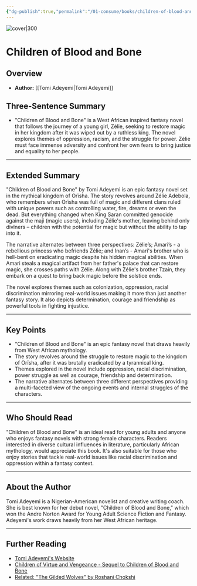```yaml
---
{"dg-publish":true,"permalink":"/01-consume/books/children-of-blood-and-bone/","title":"Children of Blood and Bone","tags":["determination","courage","friendship","fighting_injustice","science-fiction"]}
---
```


![cover|300](http://books.google.com/books/content?id=Yp9GDwAAQBAJ&printsec=frontcover&img=1&zoom=1&edge=curl&source=gbs_api)
# Children of Blood and Bone

## Overview
- **Author:** [[Tomi Adeyemi\|Tomi Adeyemi]] 

## Three-Sentence Summary
- "Children of Blood and Bone" is a West African inspired fantasy novel that follows the journey of a young girl, Zélie, seeking to restore magic in her kingdom after it was wiped out by a ruthless king. The novel explores themes of oppression, racism, and the struggle for power. Zélie must face immense adversity and confront her own fears to bring justice and equality to her people.

---

## Extended Summary
"Children of Blood and Bone" by Tomi Adeyemi is an epic fantasy novel set in the mythical kingdom of Orïsha. The story revolves around Zélie Adebola, who remembers when Orïsha was full of magic and different clans ruled with unique powers such as controlling water, fire, dreams or even the dead. But everything changed when King Saran committed genocide against the maji (magic users), including Zélie's mother, leaving behind only divîners – children with the potential for magic but without the ability to tap into it.

The narrative alternates between three perspectives: Zélie’s; Amari’s - a rebellious princess who befriends Zélie; and Inan’s - Amari's brother who is hell-bent on eradicating magic despite his hidden magical abilities. When Amari steals a magical artifact from her father's palace that can restore magic, she crosses paths with Zélie. Along with Zélie's brother Tzain, they embark on a quest to bring back magic before the solstice ends.

The novel explores themes such as colonization, oppression, racial discrimination mirroring real-world issues making it more than just another fantasy story. It also depicts determination, courage and friendship as powerful tools in fighting injustice.

---

## Key Points
- "Children of Blood and Bone" is an epic fantasy novel that draws heavily from West African mythology. 
- The story revolves around the struggle to restore magic to the kingdom of Orïsha, after it was brutally eradicated by a tyrannical king.
- Themes explored in the novel include oppression, racial discrimination, power struggle as well as courage, friendship and determination.
- The narrative alternates between three different perspectives providing a multi-faceted view of the ongoing events and internal struggles of the characters.

---

## Who Should Read
"Children of Blood and Bone" is an ideal read for young adults and anyone who enjoys fantasy novels with strong female characters. Readers interested in diverse cultural influences in literature, particularly African mythology, would appreciate this book. It's also suitable for those who enjoy stories that tackle real-world issues like racial discrimination and oppression within a fantasy context.

---

## About the Author
Tomi Adeyemi is a Nigerian-American novelist and creative writing coach. She is best known for her debut novel, "Children of Blood and Bone," which won the Andre Norton Award for Young Adult Science Fiction and Fantasy. Adeyemi's work draws heavily from her West African heritage.

---

## Further Reading
- [Tomi Adeyemi's Website](https://www.tomiadeyemi.com/)
- [Children of Virtue and Vengeance - Sequel to Children of Blood and Bone](https://www.goodreads.com/book/show/34728667-children-of-virtue-and-vengeance)
- [Related: "The Gilded Wolves" by Roshani Chokshi](https://www.goodreads.com/book/show/39863498-the-gilded-wolves)
